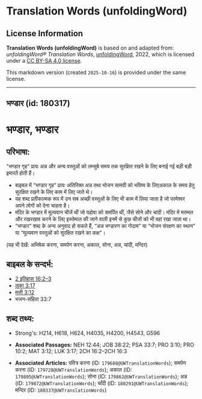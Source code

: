 # Translation Words (unfoldingWord)

## License Information

**Translation Words (unfoldingWord)** is based on and adapted from: _unfoldingWord® Translation Words_, [unfoldingWord](https://unfoldingword.org/utw), 2022, which is licensed under a [CC BY-SA 4.0 license](https://creativecommons.org/licenses/by-sa/4.0/legalcode.en).

This markdown version (created `2025-10-16`) is provided under the same license.



--------------------------------

## भण्डार (id: 180317)

भण्डार, भण्डार
==============

परिभाषा:
--------

"भण्डार गृह" प्रायः अन्न और अन्य वस्तुओं को लम्सुबे समय तक सुरक्षित रखने के लिए बनाई गई बड़ी बड़ी इमारतें होती हैं।

* बाइबल में “भण्डार गृह” प्रायः अतिरिक्त अन्न तथा भोजन सामग्री को भविष्य के लिएअकाल के समय हेतु सुरक्षित रखने के लिए काम में लिए जाते थे।
* यह शब्द प्रतीकात्मक रूप में उन सब अच्छी वस्तुओं के लिए भी काम में लिया जाता है जो परमेश्वर अपने लोगों को देना चाहता है।
* मंदिर के भण्डार में मूल्यवान चीजें थीं जो यहोवा को समर्पित थीं, जैसे सोने और चांदी। मंदिर में मरम्मत और रखरखाव करने के लिए इस्तेमाल की जाने वाली इनमें से कुछ चीजों को भी वहां रखा जाता था।
* “भण्डार” शब्द के अन्य अनुवाद हो सकते हैं, “अन्न भण्डारण का गोदाम” या “भोजन संरक्षण का स्थान” या “मूल्यवान वस्तुओं को सुरक्षित रखने का कक्ष”।

(यह भी देखें: अभिषेक करना, समर्पण करना, अकाल, सोना, अन्न, चांदी, मन्दिर)

बाइबल के सन्दर्भ:
-----------------

* [2 इतिहास 16:2–3](https://ref.ly/2Chr0:0)
* [लूका 3:17](https://ref.ly/Luke3:17)
* [मत्ती 3:12](https://ref.ly/Matt3:12)
* भजन\-संहिता 33:7

शब्द तथ्य:
----------

* Strong's: H214, H618, H624, H4035, H4200, H4543, G596

* **Associated Passages:** NEH 12:44; JOB 38:22; PSA 33:7; PRO 3:10; PRO 10:2; MAT 3:12; LUK 3:17; 2CH 16:2–2CH 16:3
* **Associated Articles:** पवित्र करना (ID: `179688@UWTranslationWords`); समर्पण करना (ID: `179728@UWTranslationWords`); अकाल (ID: `179805@UWTranslationWords`); सोना (ID: `179862@UWTranslationWords`); अन्न (ID: `179872@UWTranslationWords`); चाँदी (ID: `180291@UWTranslationWords`); मन्दिर (ID: `180337@UWTranslationWords`)

